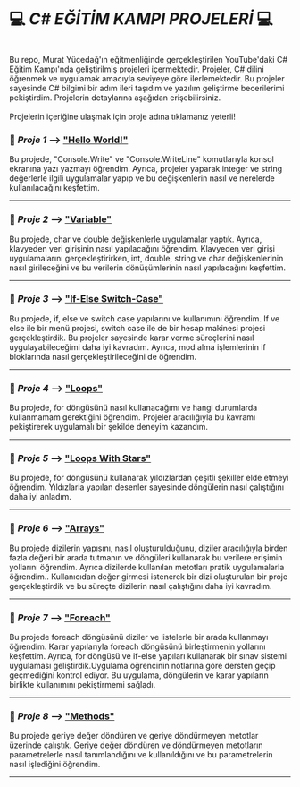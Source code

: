 #       💻 *C# EĞİTİM KAMPI PROJELERİ* 💻
<br>
Bu repo, Murat Yücedağ'ın eğitmenliğinde gerçekleştirilen YouTube'daki C# Eğitim Kampı'nda geliştirilmiş projeleri içermektedir. Projeler, C# dilini öğrenmek ve uygulamak amacıyla seviyeye göre ilerlemektedir. 
Bu projeler sayesinde C# bilgimi bir adım ileri taşıdım ve yazılım geliştirme becerilerimi pekiştirdim. Projelerin detaylarına aşağıdan erişebilirsiniz.
<br><br>
Projelerin içeriğine ulaşmak için proje adına tıklamanız yeterli!



### 🔎 *Proje 1* --> ["Hello World!"](https://github.com/FatmanurAgcbck/CSharp_Egitim_Kampi_MuratYucedag/tree/main/CSharpEgitimKampi/01_MainSubjects)
Bu projede, "Console.Write" ve "Console.WriteLine" komutlarıyla konsol ekranına yazı yazmayı öğrendim. 
Ayrıca, projeler yaparak integer ve string değerlerle ilgili uygulamalar yapıp ve bu değişkenlerin nasıl ve nerelerde kullanılacağını keşfettim. 
______________________________________________

### 🔎 *Proje 2* --> ["Variable"](https://github.com/FatmanurAgcbck/CSharp_Egitim_Kampi_MuratYucedag/blob/main/CSharpEgitimKampi/02_Variables) 
Bu projede, char ve double değişkenlerle uygulamalar yaptık. Ayrıca, klavyeden veri girişinin nasıl yapılacağını öğrendim. Klavyeden veri girişi uygulamalarını gerçekleştirirken, int, double, string ve char değişkenlerinin nasıl girileceğini ve bu verilerin dönüşümlerinin nasıl yapılacağını keşfettim. 

_________________________________________________

### 🔎 *Proje 3* --> ["If-Else Switch-Case"](https://github.com/FatmanurAgcbck/CSharp_Egitim_Kampi_MuratYucedag/tree/main/CSharpEgitimKampi/03_MakingDecision) 
Bu projede, if, else ve switch case yapılarını ve kullanımını öğrendim. 
If ve else ile bir menü projesi, switch case ile de bir hesap makinesi projesi gerçekleştirdik. 
Bu projeler sayesinde karar verme süreçlerini nasıl uygulayabileceğimi daha iyi kavradım.
Ayrıca, mod alma işlemlerinin if bloklarında nasıl gerçekleştirileceğini de öğrendim.
____________________________________________________


### 🔎 *Proje 4* --> ["Loops"](https://github.com/FatmanurAgcbck/CSharp_Egitim_Kampi_MuratYucedag/tree/main/CSharpEgitimKampi/04_Loops)
Bu projede, for döngüsünü nasıl kullanacağımı ve hangi durumlarda kullanmamam gerektiğini öğrendim. 
Projeler aracılığıyla bu kavramı pekiştirerek uygulamalı bir şekilde deneyim kazandım.
_____________________________________________________


### 🔎 *Proje 5* --> ["Loops With Stars"](https://github.com/FatmanurAgcbck/CSharp_Egitim_Kampi_MuratYucedag/tree/main/CSharpEgitimKampi/05_LoopsWithStars)
Bu projede, for döngüsünü kullanarak yıldızlardan çeşitli şekiller elde etmeyi öğrendim. 
Yıldızlarla yapılan desenler sayesinde döngülerin nasıl çalıştığını daha iyi anladım.
______________________________________________________


### 🔎 *Proje 6* --> ["Arrays"](https://github.com/FatmanurAgcbck/CSharp_Egitim_Kampi_MuratYucedag/tree/main/CSharpEgitimKampi/06_Arrays)
Bu projede dizilerin yapısını, nasıl oluşturulduğunu, diziler aracılığıyla birden fazla değeri bir arada tutmanın ve döngüleri kullanarak bu verilere erişimin yollarını öğrendim. 
Ayrıca dizilerde kullanılan metotları pratik uygulamalarla öğrendim.. 
Kullanıcıdan değer girmesi istenerek bir dizi oluşturulan bir proje gerçekleştirdik ve bu süreçte dizilerin nasıl çalıştığını daha iyi kavradım.
______________________________________________________


### 🔎 *Proje 7* --> ["Foreach"](https://github.com/FatmanurAgcbck/CSharp_Egitim_Kampi_MuratYucedag/tree/main/CSharpEgitimKampi/07_ForeachLoop)
Bu projede foreach döngüsünü diziler ve listelerle bir arada kullanmayı öğrendim. 
Karar yapılarıyla foreach döngüsünü birleştirmenin yollarını keşfettim. 
Ayrıca, for döngüsü ve if-else yapıları kullanarak bir sınav sistemi uygulaması geliştirdik.Uygulama öğrencinin notlarına göre dersten geçip geçmediğini kontrol ediyor. Bu uygulama, döngülerin ve karar yapıların birlikte kullanımını pekiştirmemi sağladı.
______________________________________________________


### 🔎 *Proje 8* --> ["Methods"](https://github.com/FatmanurAgcbck/CSharp_Egitim_Kampi_MuratYucedag/tree/main/CSharpEgitimKampi/08_Methods)
Bu projede geriye değer döndüren ve geriye döndürmeyen metotlar üzerinde çalıştık.
Geriye değer döndüren ve döndürmeyen metotların parametrelerle nasıl tanımlandığını ve kullanıldığını ve bu parametrelerin nasıl işlediğini öğrendim. 
__________________________________________________________




